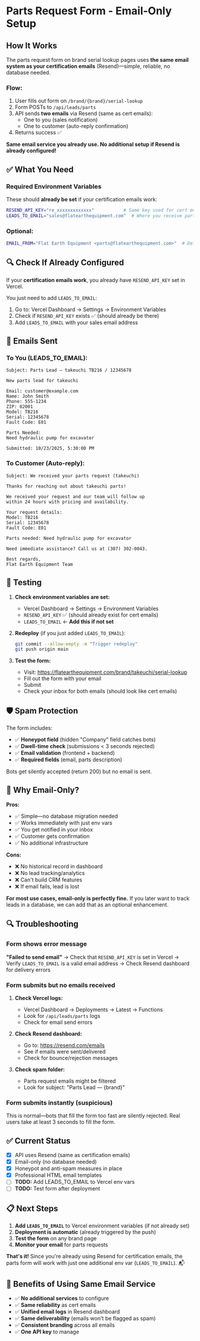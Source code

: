 # Parts Request Form - Email-Only Setup

## How It Works

The parts request form on brand serial lookup pages uses **the same email system as your certification emails** (Resend)—simple, reliable, no database needed.

### Flow:
1. User fills out form on `/brand/{brand}/serial-lookup`
2. Form POSTs to `/api/leads/parts`
3. API sends **two emails** via Resend (same as cert emails):
   - One to you (sales notification)
   - One to customer (auto-reply confirmation)
4. Returns success ✅

**Same email service you already use. No additional setup if Resend is already configured!**

## ✅ What You Need

### Required Environment Variables

These should **already be set** if your certification emails work:

```bash
RESEND_API_KEY="re_xxxxxxxxxxxxx"           # Same key used for cert emails
LEADS_TO_EMAIL="sales@flatearthequipment.com"  # Where you receive parts notifications
```

### Optional:
```bash
EMAIL_FROM="Flat Earth Equipment <parts@flatearthequipment.com>"  # Defaults to no-reply if not set
```

## 🔍 Check If Already Configured

If your **certification emails work**, you already have `RESEND_API_KEY` set in Vercel.

You just need to add `LEADS_TO_EMAIL`:

1. Go to: Vercel Dashboard → Settings → Environment Variables
2. Check if `RESEND_API_KEY` exists ✅ (should already be there)
3. Add `LEADS_TO_EMAIL` with your sales email address

## 📧 Emails Sent

### To You (LEADS_TO_EMAIL):
```
Subject: Parts Lead — takeuchi TB216 / 12345678

New parts lead for takeuchi

Email: customer@example.com
Name: John Smith
Phone: 555-1234
ZIP: 82001
Model: TB216
Serial: 12345678
Fault Code: E01

Parts Needed:
Need hydraulic pump for excavator

Submitted: 10/23/2025, 5:30:00 PM
```

### To Customer (Auto-reply):
```
Subject: We received your parts request (takeuchi)

Thanks for reaching out about takeuchi parts!

We received your request and our team will follow up 
within 24 hours with pricing and availability.

Your request details:
Model: TB216
Serial: 12345678
Fault Code: E01

Parts needed: Need hydraulic pump for excavator

Need immediate assistance? Call us at (307) 302-0043.

Best regards,
Flat Earth Equipment Team
```

## 🧪 Testing

1. **Check environment variables are set:**
   - Vercel Dashboard → Settings → Environment Variables
   - `RESEND_API_KEY` ✅ (should already exist for cert emails)
   - `LEADS_TO_EMAIL` ← **Add this if not set**

2. **Redeploy** (if you just added `LEADS_TO_EMAIL`):
   ```bash
   git commit --allow-empty -m "Trigger redeploy"
   git push origin main
   ```

3. **Test the form:**
   - Visit: https://flatearthequipment.com/brand/takeuchi/serial-lookup
   - Fill out the form with your email
   - Submit
   - Check your inbox for both emails (should look like cert emails)

## 🛡️ Spam Protection

The form includes:
- ✅ **Honeypot field** (hidden "Company" field catches bots)
- ✅ **Dwell-time check** (submissions < 3 seconds rejected)
- ✅ **Email validation** (frontend + backend)
- ✅ **Required fields** (email, parts description)

Bots get silently accepted (return 200) but no email is sent.

## 🎯 Why Email-Only?

**Pros:**
- ✅ Simple—no database migration needed
- ✅ Works immediately with just env vars
- ✅ You get notified in your inbox
- ✅ Customer gets confirmation
- ✅ No additional infrastructure

**Cons:**
- ❌ No historical record in dashboard
- ❌ No lead tracking/analytics
- ❌ Can't build CRM features
- ❌ If email fails, lead is lost

**For most use cases, email-only is perfectly fine.** If you later want to track leads in a database, we can add that as an optional enhancement.

## 🔍 Troubleshooting

### Form shows error message

**"Failed to send email"**
→ Check that `RESEND_API_KEY` is set in Vercel
→ Verify `LEADS_TO_EMAIL` is a valid email address
→ Check Resend dashboard for delivery errors

### Form submits but no emails received

1. **Check Vercel logs:**
   - Vercel Dashboard → Deployments → Latest → Functions
   - Look for `/api/leads/parts` logs
   - Check for email send errors

2. **Check Resend dashboard:**
   - Go to: https://resend.com/emails
   - See if emails were sent/delivered
   - Check for bounce/rejection messages

3. **Check spam folder:**
   - Parts request emails might be filtered
   - Look for subject: "Parts Lead — {brand}"

### Form submits instantly (suspicious)

This is normal—bots that fill the form too fast are silently rejected. Real users take at least 3 seconds to fill the form.

## ✅ Current Status

- [x] API uses Resend (same as certification emails)
- [x] Email-only (no database needed)
- [x] Honeypot and anti-spam measures in place
- [x] Professional HTML email templates
- [ ] **TODO:** Add LEADS_TO_EMAIL to Vercel env vars
- [ ] **TODO:** Test form after deployment

## 📋 Next Steps

1. **Add `LEADS_TO_EMAIL`** to Vercel environment variables (if not already set)
2. **Deployment is automatic** (already triggered by the push)
3. **Test the form** on any brand page
4. **Monitor your email** for parts requests

**That's it!** Since you're already using Resend for certification emails, the parts form will work with just one additional env var (`LEADS_TO_EMAIL`). 📬

## 🎯 Benefits of Using Same Email Service

- ✅ **No additional services** to configure
- ✅ **Same reliability** as cert emails
- ✅ **Unified email logs** in Resend dashboard
- ✅ **Same deliverability** (emails won't be flagged as spam)
- ✅ **Consistent branding** across all emails
- ✅ **One API key** to manage


